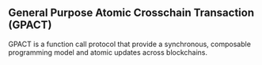 General Purpose Atomic Crosschain Transaction (GPACT)
------------------------------
GPACT is a function call protocol that provide a synchronous,
composable programming model and atomic updates across blockchains.